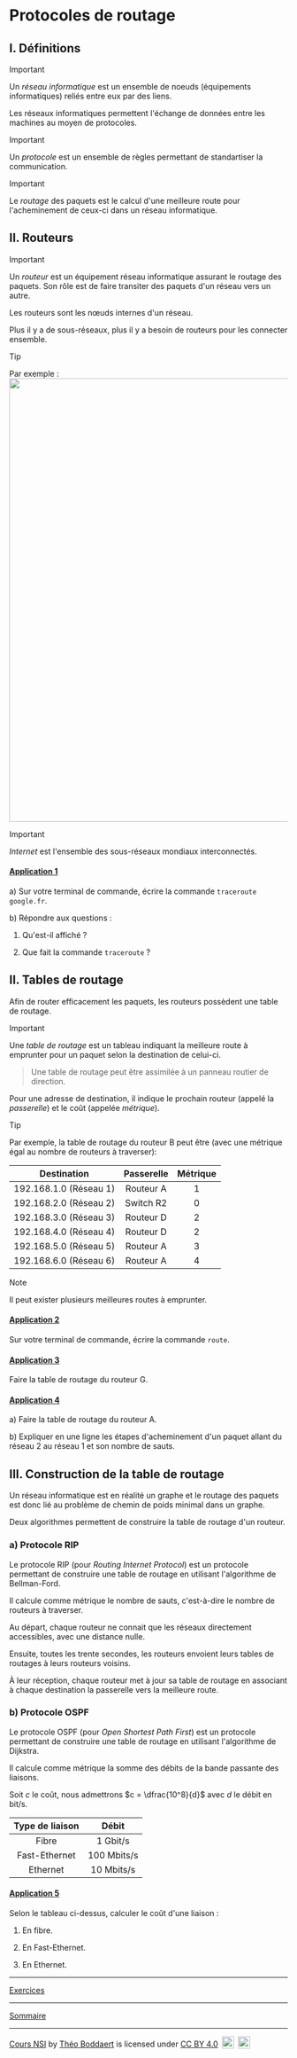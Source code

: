 # Protocoles de routage

## I. Définitions

> [!IMPORTANT]
> Un *réseau informatique* est un ensemble de noeuds (équipements informatiques) reliés entre eux par des liens.
>
> Les réseaux informatiques permettent l'échange de données entre les machines au moyen de protocoles.

> [!IMPORTANT]
> Un *protocole* est un ensemble de règles permettant de standartiser la communication.

> [!IMPORTANT]
> Le *routage* des paquets est le calcul d'une meilleure route pour l'acheminement de ceux-ci dans un réseau informatique.

## II. Routeurs

> [!IMPORTANT]
> Un *routeur* est un équipement réseau informatique assurant le routage des paquets. Son rôle est de faire transiter des paquets d'un réseau vers un autre.

Les routeurs sont les nœuds internes d'un réseau.

Plus il y a de sous-réseaux, plus il y a besoin de routeurs pour les connecter ensemble.

> [!TIP]
> Par exemple :
> <img src="./img/mini_internet.png" width=800>

> [!IMPORTANT]
> *Internet* est l'ensemble des sous-réseaux mondiaux interconnectés.

#### <ins>Application 1</ins>

a) Sur votre terminal de commande, écrire la commande `traceroute google.fr`.

b) Répondre aux questions :

1. Qu'est-il affiché ?

2. Que fait la commande `traceroute` ?

## II. Tables de routage

Afin de router efficacement les paquets, les routeurs possèdent une table de routage.

> [!IMPORTANT]
> Une *table de routage* est un tableau indiquant la meilleure route à emprunter pour un paquet selon la destination de celui-ci.

> Une table de routage peut être assimilée à un panneau routier de direction.

Pour une adresse de destination, il indique le prochain routeur (appelé la *passerelle*) et le coût (appelée *métrique*).

> [!TIP]
> Par exemple, la table de routage du routeur B peut être (avec une métrique égal au nombre de routeurs à traverser):
>
> | Destination | Passerelle | Métrique |
> | :---: | :---: | :---: |
> | 192.168.1.0 (Réseau 1) | Routeur A | 1 |
> | 192.168.2.0 (Réseau 2) | Switch R2 | 0 |
> | 192.168.3.0 (Réseau 3) | Routeur D | 2 |
> | 192.168.4.0 (Réseau 4) | Routeur D | 2 |
> | 192.168.5.0 (Réseau 5) | Routeur A | 3 |
> | 192.168.6.0 (Réseau 6) | Routeur A | 4 |

> [!NOTE]
> Il peut exister plusieurs meilleures routes à emprunter.

#### <ins>Application 2</ins>

Sur votre terminal de commande, écrire la commande `route`.

#### <ins>Application 3</ins>

Faire la table de routage du routeur G.

#### <ins>Application 4</ins>

a) Faire la table de routage du routeur A.

b) Expliquer en une ligne les étapes d'acheminement d'un paquet allant du réseau 2 au réseau 1 et son nombre de sauts.

## III. Construction de la table de routage

Un réseau informatique est en réalité un graphe et le routage des paquets est donc lié au problème de chemin de poids minimal dans un graphe.

Deux algorithmes permettent de construire la table de routage d'un routeur.

### a) Protocole RIP

Le protocole RIP (pour *Routing Internet Protocol*) est un protocole permettant de construire une table de routage en utilisant l'algorithme de Bellman-Ford.

Il calcule comme métrique le nombre de sauts, c'est-à-dire le nombre de routeurs à traverser.

Au départ, chaque routeur ne connait que les réseaux directement accessibles, avec une distance nulle.

Ensuite, toutes les trente secondes, les routeurs envoient leurs tables de routages à leurs routeurs voisins.

À leur réception, chaque routeur met à jour sa table de routage en associant à chaque destination la passerelle vers la meilleure route.

### b) Protocole OSPF

Le protocole OSPF (pour *Open Shortest Path First*) est un protocole permettant de construire une table de routage en utilisant l'algorithme de Dijkstra.

Il calcule comme métrique la somme des débits de la bande passante des liaisons.

Soit $c$ le coût, nous admettrons $c = \dfrac{10^8}{d}$ avec $d$ le débit en bit/s.

| Type de liaison | Débit |
| :---: | :---: |
| Fibre | $1$ Gbit/s |
| Fast-Ethernet | $100$ Mbits/s |
| Ethernet | $10$ Mbits/s |

#### <ins>Application 5</ins>

Selon le tableau ci-dessus, calculer le coût d'une liaison :

1. En fibre.

2. En Fast-Ethernet.

3. En Ethernet.

_______________

[Exercices](./Exercices/Exercices_protocoles_de_routage.md)

_______________

[Sommaire](./../../README.md)

___________

<p xmlns:cc="http://creativecommons.org/ns#" xmlns:dct="http://purl.org/dc/terms/"><a property="dct:title" rel="cc:attributionURL" href="https://github.com/boddaert/nsi">Cours NSI</a> by <a rel="cc:attributionURL dct:creator" property="cc:attributionName" href="https://github.com/boddaert">Théo Boddaert</a> is licensed under <a href="https://creativecommons.org/licenses/by/4.0/?ref=chooser-v1" target="_blank" rel="license noopener noreferrer" style="display:inline-block;">CC BY 4.0</a>  <img style="height:22px!important;margin-left:3px;vertical-align:text-bottom;" src="https://mirrors.creativecommons.org/presskit/icons/cc.svg?ref=chooser-v1" alt="">  <img style="height:22px!important;margin-left:3px;vertical-align:text-bottom;" src="https://mirrors.creativecommons.org/presskit/icons/by.svg?ref=chooser-v1" alt=""></p> 